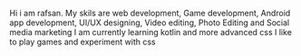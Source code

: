 Hi i am rafsan.
My skils are web development, Game development, Android app development, UI/UX designing, Video editing, Photo Editing and Social media marketing
I am currently learning kotlin and more advanced css
I like to play games and experiment with css
